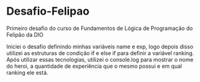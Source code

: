 # Desafio-Felipao
Primeiro desafio do curso de Fundamentos de Lógica de Programação do Felipão da DIO

Iniciei o desafio definindo minhas variáveis name e exp, logo depois disso utilizei as estruturas de condição if e else if para definir a variável ranking.
Após utilizar essas tecnologias, utilizei o console.log para mostrar o nome do heroi, a quantidade de experiência que o mesmo possui e em qual ranking ele está.
